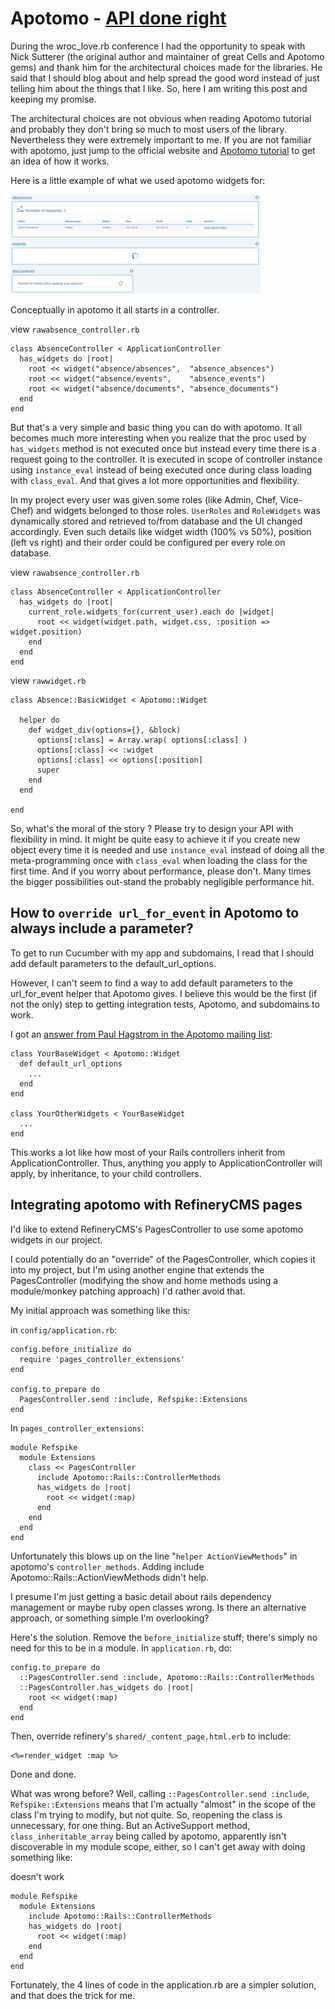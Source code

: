 # Apotomo - [API done right](http://blog.robert.pankowecki.pl/)
During the wroc_love.rb conference I had the opportunity to speak with Nick Sutterer (the original author and maintainer of great Cells and Apotomo gems) and thank him for the architectural choices made for the libraries. He said that I should blog about and help spread the good word instead of just telling him about the things that I like. So, here I am writing this post and keeping my promise.

The architectural choices are not obvious when reading Apotomo tutorial and probably they don't bring so much to most users of the library. Nevertheless they were extremely important to me. If you are not familiar with apotomo, just jump to the official website and [Apotomo tutorial](http://apotomo.de/peters-guide-1.1/introduction.html) to get an idea of how it works.

Here is a little example of what we used apotomo widgets for:

![](images/widgets.png)

Conceptually in apotomo it all starts in a controller.

view `rawabsence_controller.rb`

    class AbsenceController < ApplicationController
      has_widgets do |root|
        root << widget("absence/absences",  "absence_absences")
        root << widget("absence/events",    "absence_events")
        root << widget("absence/documents", "absence_documents")
      end
    end

But that's a very simple and basic thing you can do with apotomo. It all becomes much more interesting when you realize that the proc used by `has_widgets` method is not executed once but instead every time there is a request going to the controller. It is executed in scope of controller instance using `instance_eval` instead of being executed once during class loading with `class_eval`. And that gives a lot more opportunities and flexibility.

In my project every user was given some roles (like Admin, Chef, Vice-Chef) and widgets belonged to those roles. `UserRoles` and `RoleWidgets` was dynamically stored and retrieved to/from database and the UI changed accordingly. Even such details like widget width (100% vs 50%), position (left vs right) and their order could be configured per every role on database.

view `rawabsence_controller.rb`

    class AbsenceController < ApplicationController
      has_widgets do |root|
        current_role.widgets_for(current_user).each do |widget|
          root << widget(widget.path, widget.css, :position => widget.position)
        end
      end
    end

view `rawwidget.rb`

    class Absence::BasicWidget < Apotomo::Widget

      helper do
        def widget_div(options={}, &block)
          options[:class] = Array.wrap( options[:class] )
          options[:class] << :widget
          options[:class] << options[:position]
          super 
        end
      end
    
    end

So, what's the moral of the story ? Please try to design your API with flexibility in mind. It might be quite easy to achieve it if you create new object every time it is needed and use `instance_eval` instead of doing all the meta-programming once with `class_eval` when loading the class for the first time. And if you worry about performance, please don't. Many times the bigger possibilities out-stand the probably negligible performance hit.

## How to `override url_for_event` in Apotomo to always include a parameter?

To get to run Cucumber with my app and subdomains, I read that I should add default parameters to the default_url_options.

However, I can't seem to find a way to add default parameters to the url_for_event helper that Apotomo gives. I believe this would be the first (if not the only) step to getting integration tests, Apotomo, and subdomains to work.

I got an [answer from Paul Hagstrom in the Apotomo mailing list](http://groups.google.com/group/cells-and-apotomo/browse_thread/thread/fdc695115a414855):

    class YourBaseWidget < Apotomo::Widget 
      def default_url_options 
        ... 
      end 
    end 

    class YourOtherWidgets < YourBaseWidget 
      ... 
    end

This works a lot like how most of your Rails controllers inherit from ApplicationController. Thus, anything you apply to ApplicationController will apply, by inheritance, to your child controllers.

## Integrating apotomo with RefineryCMS pages
I'd like to extend RefineryCMS's PagesController to use some apotomo widgets in our project.

I could potentially do an "override" of the PagesController, which copies it into my project, but I'm using another engine that extends the PagesController (modifying the show and home methods using a module/monkey patching approach) I'd rather avoid that.

My initial approach was something like this:

in `config/application.rb`:

    config.before_initialize do
      require 'pages_controller_extensions'
    end
    
    config.to_prepare do
      PagesController.send :include, Refspike::Extensions
    end

In `pages_controller_extensions`:

    module Refspike
      module Extensions
        class << PagesController
          include Apotomo::Rails::ControllerMethods
          has_widgets do |root|
            root << widget(:map)
          end
        end
      end
    end

Unfortunately this blows up on the line "`helper ActionViewMethods`" in apotomo's `controller_methods`. Adding include Apotomo::Rails::ActionViewMethods didn't help.

I presume I'm just getting a basic detail about rails dependency management or maybe ruby open classes wrong. Is there an alternative approach, or something simple I'm overlooking?

Here's the solution. Remove the `before_initialize` stuff; there's simply no need for this to be in a module. In `application.rb`, do:

    config.to_prepare do
      ::PagesController.send :include, Apotomo::Rails::ControllerMethods
      ::PagesController.has_widgets do |root|
        root << widget(:map)
      end
    end

Then, override refinery's `shared/_content_page.html.erb` to include:

    <%=render_widget :map %>

Done and done.

What was wrong before? Well, calling `::PagesController.send :include`, `Refspike::Extensions` means that I'm actually "almost" in the scope of the class I'm trying to modify, but not quite. So, reopening the class is unnecessary, for one thing. But an ActiveSupport method, `class_inheritable_array` being called by apotomo, apparently isn't discoverable in my module scope, either, so I can't get away with doing something like:

doesn't work

    module Refspike
      module Extensions
        include Apotomo::Rails::ControllerMethods
        has_widgets do |root|
          root << widget(:map)
        end
      end
    end

Fortunately, the 4 lines of code in the application.rb are a simpler solution, and that does the trick for me.

